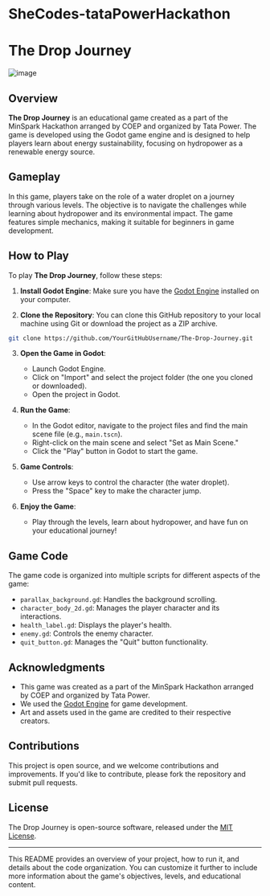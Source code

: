 # SheCodes-tataPowerHackathon

# The Drop Journey

![image](https://github.com/sukhadak11/SheCodes-tataPowerHackathon/assets/130278445/85e0b34e-1b65-4eb2-8fd5-4b7ee612f37b)

## Overview

**The Drop Journey** is an educational game created as a part of the MinSpark Hackathon arranged by COEP and organized by Tata Power. The game is developed using the Godot game engine and is designed to help players learn about energy sustainability, focusing on hydropower as a renewable energy source.

## Gameplay

In this game, players take on the role of a water droplet on a journey through various levels. The objective is to navigate the challenges while learning about hydropower and its environmental impact. The game features simple mechanics, making it suitable for beginners in game development.

## How to Play

To play **The Drop Journey**, follow these steps:

1. **Install Godot Engine**: Make sure you have the [Godot Engine](https://godotengine.org/download) installed on your computer.

2. **Clone the Repository**: You can clone this GitHub repository to your local machine using Git or download the project as a ZIP archive.

```bash
git clone https://github.com/YourGitHubUsername/The-Drop-Journey.git
```

3. **Open the Game in Godot**:
   - Launch Godot Engine.
   - Click on "Import" and select the project folder (the one you cloned or downloaded).
   - Open the project in Godot.

4. **Run the Game**:
   - In the Godot editor, navigate to the project files and find the main scene file (e.g., `main.tscn`).
   - Right-click on the main scene and select "Set as Main Scene."
   - Click the "Play" button in Godot to start the game.

5. **Game Controls**:
   - Use arrow keys to control the character (the water droplet).
   - Press the "Space" key to make the character jump.

6. **Enjoy the Game**:
   - Play through the levels, learn about hydropower, and have fun on your educational journey!

## Game Code

The game code is organized into multiple scripts for different aspects of the game:

- `parallax_background.gd`: Handles the background scrolling.
- `character_body_2d.gd`: Manages the player character and its interactions.
- `health_label.gd`: Displays the player's health.
- `enemy.gd`: Controls the enemy character.
- `quit_button.gd`: Manages the "Quit" button functionality.

## Acknowledgments

- This game was created as a part of the MinSpark Hackathon arranged by COEP and organized by Tata Power.
- We used the [Godot Engine](https://godotengine.org/) for game development.
- Art and assets used in the game are credited to their respective creators.

## Contributions

This project is open source, and we welcome contributions and improvements. If you'd like to contribute, please fork the repository and submit pull requests.

## License

The Drop Journey is open-source software, released under the [MIT License](LICENSE.md).

---

This README provides an overview of your project, how to run it, and details about the code organization. You can customize it further to include more information about the game's objectives, levels, and educational content.
